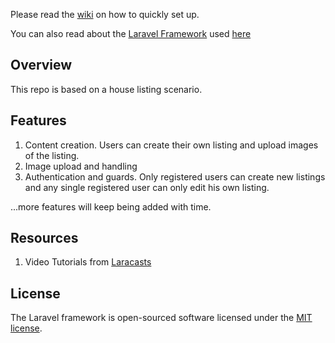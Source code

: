 Please read the [wiki](https://github.com/pirupius/Laravel-House-Listings-Real-Estate/wiki/Quick-Set-up) on how to quickly set up. 

You can also read about the [Laravel Framework](https://laravel.com/docs) used [here](https://github.com/pirupius/Laravel-House-Listings-Real-Estate/wiki/Laravel-Framework)

## Overview
This repo is based on a house listing scenario. 

## Features
1. Content creation. Users can create their own listing and upload images of the listing.
2. Image upload and handling
3. Authentication and guards. Only registered users can create new listings and any single registered user can only edit his own listing. 

...more features will keep being added with time.

## Resources
1. Video Tutorials from [Laracasts](https://laracasts.com/series/build-project-flyer-with-me)


## License

The Laravel framework is open-sourced software licensed under the [MIT license](http://opensource.org/licenses/MIT).
